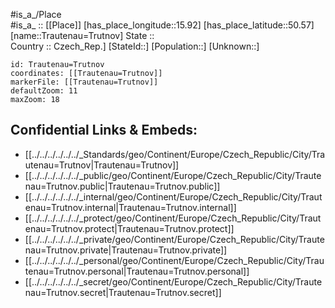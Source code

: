 ﻿---
location: [50.57,15.92] 
mapzoom: [7,12] 
mapmarker: city 
type: City
tags:
- geo/City


SpocWebEntityId: 34949
isDeleted: false
confidential: public

---
#is_a_/Place  
#is_a_ :: [[Place]] 
[has_place_longitude::15.92] 
[has_place_latitude::50.57] 
[name::Trautenau=Trutnov] 
State ::  
Country :: Czech_Rep.] 
[StateId::] 
[Population::] 
[Unknown::] 


```leaflet
id: Trautenau=Trutnov
coordinates: [[Trautenau=Trutnov]] 
markerFile: [[Trautenau=Trutnov]] 
defaultZoom: 11 
maxZoom: 18
```


## Confidential Links & Embeds: 
- [[../../../../../../_Standards/geo/Continent/Europe/Czech_Republic/City/Trautenau=Trutnov|Trautenau=Trutnov]] 
- [[../../../../../../_public/geo/Continent/Europe/Czech_Republic/City/Trautenau=Trutnov.public|Trautenau=Trutnov.public]] 
- [[../../../../../../_internal/geo/Continent/Europe/Czech_Republic/City/Trautenau=Trutnov.internal|Trautenau=Trutnov.internal]] 
- [[../../../../../../_protect/geo/Continent/Europe/Czech_Republic/City/Trautenau=Trutnov.protect|Trautenau=Trutnov.protect]] 
- [[../../../../../../_private/geo/Continent/Europe/Czech_Republic/City/Trautenau=Trutnov.private|Trautenau=Trutnov.private]] 
- [[../../../../../../_personal/geo/Continent/Europe/Czech_Republic/City/Trautenau=Trutnov.personal|Trautenau=Trutnov.personal]] 
- [[../../../../../../_secret/geo/Continent/Europe/Czech_Republic/City/Trautenau=Trutnov.secret|Trautenau=Trutnov.secret]] 
